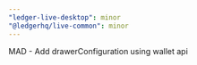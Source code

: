 ```yaml
---
"ledger-live-desktop": minor
"@ledgerhq/live-common": minor
---
```


MAD - Add drawerConfiguration using wallet api
